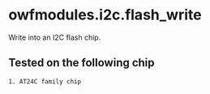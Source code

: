 # owfmodules.i2c.flash_write

Write into an I2C flash chip.

## Tested on the following chip

    1. AT24C family chip